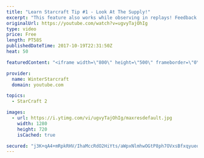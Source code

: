 ```yaml
---
title: "Learn Starcraft Tip #1 - Look At The Supply!"
excerpt: "This feature also works while observing in replays! Feedback and tip suggestions are appreciated :)"
originalUrl: https://youtube.com/watch?v=ugvyTajOhIg
type: video
price: Free
length: PT58S
publishedDateTime: 2017-10-19T22:31:50Z
heat: 50

featuredContent: "<iframe width=\"800\" height=\"500\" frameborder=\"0\" src=\"https://www.youtube.com/embed/ugvyTajOhIg\" allow=\"accelerometer; autoplay; encrypted-media; gyroscope; picture-in-picture\" allowfullscreen></iframe>"

provider:
  name: WinterStarcraft
  domain: youtube.com

topics:
  - StarCraft 2

images:
  - url: https://i.ytimg.com/vi/ugvyTajOhIg/maxresdefault.jpg
    width: 1280
    height: 720
    isCached: true

secured: "j3K+qA4+mRpkRHV/IhaMccRdO2HiYts/aWpxNlmhwOGtP8ph7OVxsBfxqyueqoZLf8W3kWQvRT+RMW7V9v+wzSdZBYZvUxUDeD/oHt1ZjlpjmmVcsPxKrSLkYSNoPsqKd4DMFZr0lsNfHPsf5Y4nEFhC7OYY+3UW5La73Sc+lWz5bKl4ShuYC8jrPLxh5ts8dL+OiV5O6CjHHMvtDP5o+jCE0ztBdg448C8ssiEUb3tzzIAUP5Tyc4be5e2AxKE1+Thkiuvw6naLqgvfFnZ2pNWgHcxQiB+yGJBdXc6SjdNX0M9N0hh6D+P79GJh0j0APAaZLEV4tWTKnkj3pvtPUuOZARo7MLlHcwLN/0Q1CMoNIbmfHlvaE1x0t1VXiz0Bah3y0Fqd+FqGXhgdA+HTovXrE/QW9qx2gmdhAv/YTlw=;HJaGS/oP5pZsSnkExAqeiw=="
---
```


